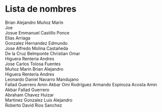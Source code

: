 # Lista de nombres
Brian Alejandro Muñoz Marin  
Joe  
Josue Emmanuel Castillo Ponce  
Elias Arriaga  
Gonzalez Hernandez Edmundo   
Jose Alfredo Molina Castañeda  
De la Cruz Belmponte Christian Omar  
Higuera Renteria Andres  
Jose Carlos Tolosa Fuentes  
Muñoz Marin Brian Alejandro  
Higuera Renteria Andres  
Leonardo Daniel Navarro Mandujano  
Fallad Guerrero Amin Akbar
Omi Rodríguez
Armando Espinoza Acosta
Amin Akbar Fallad Guerrero  
Abraham Chavez Huizar  
Martinez Gonzalez Luis Alejandro  
Roberto David Rios Sanchez  


